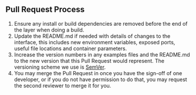 ## Pull Request Process

1. Ensure any install or build dependencies are removed before the end of the layer when doing a build.
2. Update the README.md if needed with details of changes to the interface, this includes new environment variables, exposed ports, useful file locations and container parameters.
3. Increase the version numbers in any examples files and the README.md to the new version that this Pull Request would represent. The versioning scheme we use is [SemVer](https://semver.org/).
4. You may merge the Pull Request in once you have the sign-off of one developer, or if you do not have permission to do that, you may request the second reviewer to merge it for you.